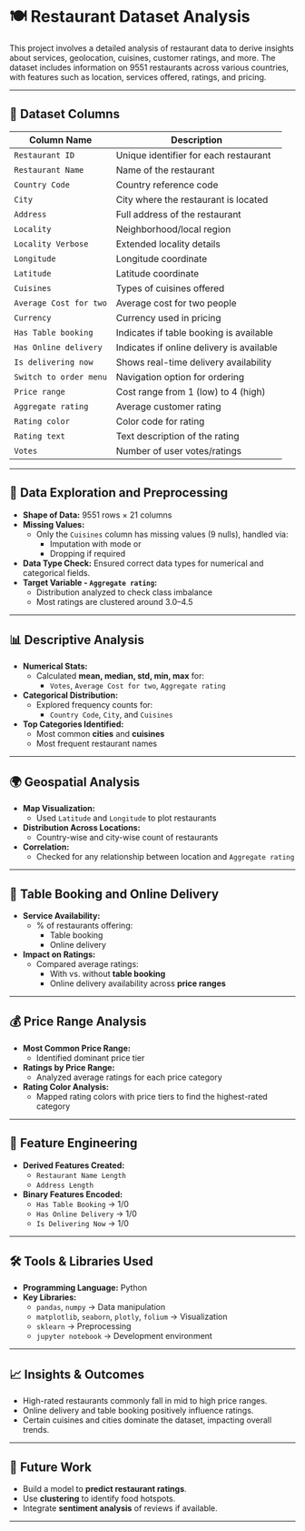 # 🍽️ Restaurant Dataset Analysis

This project involves a detailed analysis of restaurant data to derive insights about services, geolocation, cuisines, customer ratings, and more. The dataset includes information on 9551 restaurants across various countries, with features such as location, services offered, ratings, and pricing.

---

## 📁 Dataset Columns

| Column Name             | Description |
|-------------------------|-------------|
| `Restaurant ID`         | Unique identifier for each restaurant |
| `Restaurant Name`       | Name of the restaurant |
| `Country Code`          | Country reference code |
| `City`                  | City where the restaurant is located |
| `Address`               | Full address of the restaurant |
| `Locality`              | Neighborhood/local region |
| `Locality Verbose`      | Extended locality details |
| `Longitude`             | Longitude coordinate |
| `Latitude`              | Latitude coordinate |
| `Cuisines`              | Types of cuisines offered |
| `Average Cost for two`  | Average cost for two people |
| `Currency`              | Currency used in pricing |
| `Has Table booking`     | Indicates if table booking is available |
| `Has Online delivery`   | Indicates if online delivery is available |
| `Is delivering now`     | Shows real-time delivery availability |
| `Switch to order menu`  | Navigation option for ordering |
| `Price range`           | Cost range from 1 (low) to 4 (high) |
| `Aggregate rating`      | Average customer rating |
| `Rating color`          | Color code for rating |
| `Rating text`           | Text description of the rating |
| `Votes`                 | Number of user votes/ratings |

---

## 🧪 Data Exploration and Preprocessing

- **Shape of Data:** 9551 rows × 21 columns
- **Missing Values:**  
  - Only the `Cuisines` column has missing values (9 nulls), handled via:
    - Imputation with mode or
    - Dropping if required
- **Data Type Check:** Ensured correct data types for numerical and categorical fields.
- **Target Variable - `Aggregate rating`:**  
  - Distribution analyzed to check class imbalance  
  - Most ratings are clustered around 3.0–4.5

---

## 📊 Descriptive Analysis

- **Numerical Stats:**  
  - Calculated **mean, median, std, min, max** for:  
    - `Votes`, `Average Cost for two`, `Aggregate rating`
- **Categorical Distribution:**  
  - Explored frequency counts for:
    - `Country Code`, `City`, and `Cuisines`
- **Top Categories Identified:**
  - Most common **cities** and **cuisines**
  - Most frequent restaurant names

---

## 🌍 Geospatial Analysis

- **Map Visualization:**
  - Used `Latitude` and `Longitude` to plot restaurants
- **Distribution Across Locations:**
  - Country-wise and city-wise count of restaurants
- **Correlation:**
  - Checked for any relationship between location and `Aggregate rating`

---

## 📅 Table Booking and Online Delivery

- **Service Availability:**
  - % of restaurants offering:
    - Table booking
    - Online delivery
- **Impact on Ratings:**
  - Compared average ratings:
    - With vs. without **table booking**
    - Online delivery availability across **price ranges**

---

## 💰 Price Range Analysis

- **Most Common Price Range:**  
  - Identified dominant price tier
- **Ratings by Price Range:**  
  - Analyzed average ratings for each price category
- **Rating Color Analysis:**
  - Mapped rating colors with price tiers to find the highest-rated category

---

## 🧠 Feature Engineering

- **Derived Features Created:**
  - `Restaurant Name Length`
  - `Address Length`
- **Binary Features Encoded:**
  - `Has Table Booking` → 1/0
  - `Has Online Delivery` → 1/0
  - `Is Delivering Now` → 1/0

---

## 🛠️ Tools & Libraries Used

- **Programming Language:** Python  
- **Key Libraries:**  
  - `pandas`, `numpy` → Data manipulation  
  - `matplotlib`, `seaborn`, `plotly`, `folium` → Visualization  
  - `sklearn` → Preprocessing  
  - `jupyter notebook` → Development environment  

---

## 📈 Insights & Outcomes

- High-rated restaurants commonly fall in mid to high price ranges.
- Online delivery and table booking positively influence ratings.
- Certain cuisines and cities dominate the dataset, impacting overall trends.

---

## 🚀 Future Work

- Build a model to **predict restaurant ratings**.
- Use **clustering** to identify food hotspots.
- Integrate **sentiment analysis** of reviews if available.

---

